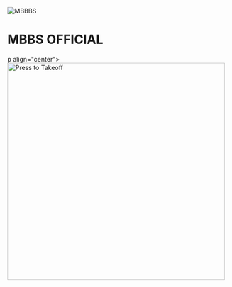 ![MBBBS](https://telegra.ph/file/28a95b5fc8a54ae2eb000.jpg)
# MBBS OFFICIAL 

p align="center">
<a href = "https://heroku.com/deploy?template=https://github.com/THUGOFFICIALS/SaitamaRobot"><img src="https://telegra.ph/file/57c4edb389224c9cf9996.png" alt="Press to Takeoff" width="490px"></a></p>
<br>

